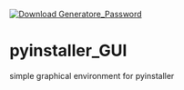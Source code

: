 [![Download Generatore_Password](https://img.shields.io/sourceforge/dm/generatore-password.svg)](https://sourceforge.net/projects/generatore-password/files/latest/download)
# pyinstaller_GUI
simple graphical environment for pyinstaller
